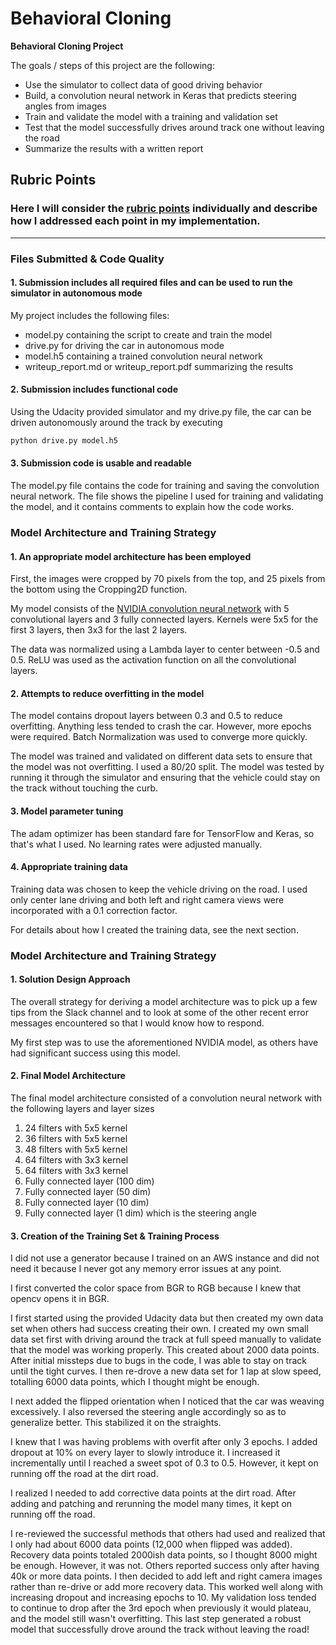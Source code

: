
# **Behavioral Cloning** 



**Behavioral Cloning Project**

The goals / steps of this project are the following:
* Use the simulator to collect data of good driving behavior
* Build, a convolution neural network in Keras that predicts steering angles from images
* Train and validate the model with a training and validation set
* Test that the model successfully drives around track one without leaving the road
* Summarize the results with a written report


[//]: # (Image References)

[image1]: ./examples/placeholder.png "Model Visualization"
[image2]: ./examples/placeholder.png "Grayscaling"
[image3]: ./examples/placeholder_small.png "Recovery Image"
[image4]: ./examples/placeholder_small.png "Recovery Image"
[image5]: ./examples/placeholder_small.png "Recovery Image"
[image6]: ./examples/placeholder_small.png "Normal Image"
[image7]: ./examples/placeholder_small.png "Flipped Image"

## Rubric Points
### Here I will consider the [rubric points](https://review.udacity.com/#!/rubrics/432/view) individually and describe how I addressed each point in my implementation.  

---
### Files Submitted & Code Quality

#### 1. Submission includes all required files and can be used to run the simulator in autonomous mode

My project includes the following files:
* model.py containing the script to create and train the model
* drive.py for driving the car in autonomous mode
* model.h5 containing a trained convolution neural network 
* writeup_report.md or writeup_report.pdf summarizing the results

#### 2. Submission includes functional code
Using the Udacity provided simulator and my drive.py file, the car can be driven autonomously around the track by executing 
```sh
python drive.py model.h5
```

#### 3. Submission code is usable and readable

The model.py file contains the code for training and saving the convolution neural network. The file shows the pipeline I used for training and validating the model, and it contains comments to explain how the code works.

### Model Architecture and Training Strategy

#### 1. An appropriate model architecture has been employed
First, the images were cropped by 70 pixels from the top, and 25 pixels from the bottom using the Cropping2D function. 

My model consists of the [NVIDIA convolution neural network](https://www.google.com/url?sa=i&rct=j&q=&esrc=s&source=images&cd=&cad=rja&uact=8&ved=2ahUKEwjfjb2OovXbAhWj6YMKHZgKAcUQjhx6BAgBEAM&url=https%3A%2F%2Fdevblogs.nvidia.com%2Fdeep-learning-self-driving-cars%2Fcnn-architecture%2F&psig=AOvVaw1zTKhbjS11AX7TqLTGnKc5&ust=1530237783965306) with 5 convolutional layers and 3 fully connected layers.  Kernels were 5x5 for the first 3 layers, then 3x3 for the last 2 layers. 

The data was normalized using a Lambda layer to center between -0.5 and 0.5.  ReLU was used as the activation function on all the convolutional layers. 
#### 2. Attempts to reduce overfitting in the model

The model contains dropout layers between 0.3 and 0.5   to reduce overfitting.  Anything less tended to crash the car.  However, more epochs were required.  Batch Normalization was used to converge more quickly. 

The model was trained and validated on different data sets to ensure that the model was not overfitting.  I used a 80/20 split. The model was tested by running it through the simulator and ensuring that the vehicle could stay on the track without touching the curb.

#### 3. Model parameter tuning

The adam optimizer has been standard fare for TensorFlow and Keras, so that's what I used.  No learning rates were adjusted manually.

#### 4. Appropriate training data

Training data was chosen to keep the vehicle driving on the road. I used only center lane driving and both left and right camera views were incorporated with a 0.1 correction factor.

For details about how I created the training data, see the next section. 

### Model Architecture and Training Strategy

#### 1. Solution Design Approach

The overall strategy for deriving a model architecture was to pick up a few tips from the Slack channel and to look at some of the other recent error messages encountered so that I would know how to respond.

My first step was to use the aforementioned NVIDIA model, as others have had significant success using this model.  

#### 2. Final Model Architecture

The final model architecture consisted of a convolution neural network with the following layers and layer sizes 
1. 24 filters with 5x5 kernel
2. 36 filters with 5x5 kernel
3. 48 filters with 5x5 kernel
4. 64 filters with 3x3 kernel
5. 64 filters with 3x3 kernel
6. Fully connected layer (100 dim)
7. Fully connected layer (50 dim)
8. Fully connected layer (10 dim)
9. Fully connected layer (1 dim) which is the steering angle

#### 3. Creation of the Training Set & Training Process

I did not use a generator because I trained on an AWS instance and did not need it because I never got any memory error issues at any point.

I first converted the color space from BGR to RGB because I knew that opencv opens it in BGR.

I first started using the provided Udacity data but then created my own data set when others had success creating their own.  I created my own small data set first with driving around the track at full speed manually to validate that the model was working properly.  This created about 2000 data points.  After initial missteps due to bugs in the code, I was able to stay on track until the tight curves.  I then re-drove a new data set for 1 lap at slow speed, totalling 6000 data points, which I thought might be enough.

I next added the flipped orientation when I noticed that the car was weaving excessively.  I also reversed the steering angle accordingly so as to generalize better.  This stabilized it on the straights.

I knew that I was having problems with overfit after only 3 epochs.  I added dropout at 10% on every layer to slowly introduce it.  I increased it incrementally until I reached a sweet spot of 0.3 to 0.5.  However, it kept on running off the road at the dirt road.  

I realized I needed to add corrective data points at the dirt road.  After adding and patching and rerunning the model many times, it kept on running off the road.

I re-reviewed the successful methods that others had used and realized that I only had about 6000 data points (12,000 when flipped was added).  Recovery data points totaled 2000ish data points, so I thought 8000 might be enough.  However, it was not.  Others reported success only after having 40k or more data points.  I then decided to add left and right camera images rather than re-drive or add more recovery data.  This worked well along with increasing dropout and increasing epochs to 10.  My validation loss tended to continue to drop after the 3rd epoch when previously it would plateau, and the model still wasn't overfitting.  This last step generated a robust model that successfully drove around the track without leaving the road!